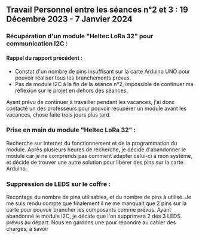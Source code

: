 ## Travail Personnel entre les séances n°2 et 3 : 19 Décembre 2023 - 7 Janvier 2024

### Récupération d'un module "Heltec LoRa 32" pour communication I2C :
#### Rappel du rapport précédent : 
- Constat d'un nombre de pins insuffisant sur la carte Arduino UNO pour pouvoir réaliser tous les branchements prévus.
- Pas de module I2C à la fin de la séance n°2, impossible de continuer ma réflexion sur le projet en dehors des séances.

Ayant prévu de continuer à travailler pendant les vacances, j'ai donc contacté un des professeurs pour pouvoir récupérer un module avant les vacances, chose faite trois jours plus tard. 

### Prise en main du module "Heltec LoRa 32" :
Recherche sur Internet du fonctionnement et de la programmation du module. Après plusieurs heures de recherche, je décide d'abandonner le module car je ne comprends pas comment adapter celui-ci à mon système, et décide de trouver une autre solution pour libérer des pins sur la carte Arduino.

### Suppression de LEDS sur le coffre :
Recontage du nombre de pins utilisables, et du nombre de pins à utilisé. Je me suis rendu compte que finalement il ne me manquait que 2 pins sur la carte pour pouvoir brancher les composants comme prévus. Ayant abandonné le module I2C, je décide que l'on supprimera 2 des 3 LEDS prévus au départ. Nous en gardons une pour répondre au cahier des charges, à savoir
